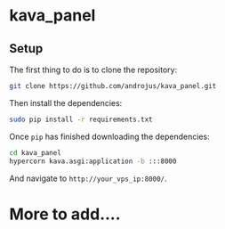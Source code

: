 # kava_panel

## Setup

The first thing to do is to clone the repository:

```sh
git clone https://github.com/androjus/kava_panel.git
```

Then install the dependencies:

```sh
sudo pip install -r requirements.txt
```

Once `pip` has finished downloading the dependencies:
```sh
cd kava_panel
hypercorn kava.asgi:application -b :::8000
```
And navigate to `http://your_vps_ip:8000/`.

# More to add....
